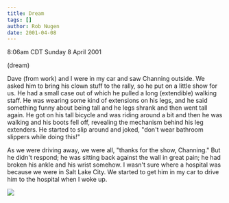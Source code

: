 ```yaml
---
title: Dream
tags: []
author: Rob Nugen
date: 2001-04-08
---
```


<title>Dream</title>
<p class=date>8:06am CDT Sunday 8 April 2001</p>
<p class=note>(dream)</p>

<p class=dream>Dave (from work) and I were in my car and saw Channing
outside.  We asked him to bring his clown stuff to the rally, so he
put on a little show for us.  He had a small case out of which he
pulled a long (extendible) walking staff.  He was wearing some kind of
extensions on his legs, and he said something funny about being tall
and he legs shrank and then went tall again.  He got on his tall
bicycle and was riding around a bit and then he was walking and his
boots fell off, revealing the mechanism behind his leg extenders.  He
started to slip around and joked, "don't wear bathroom slippers while
doing this!"</p>

<p class=dream>As we were driving away, we were all, "thanks for the
show, Channing."  But he didn't respond; he was sitting back against
the wall in great pain; he had broken his ankle and his wrist somehow.
I wasn't sure where a hospital was because we were in Salt Lake
City. We started to get him in my car to drive him to the hospital
when I woke up.</p>

<p><img src='/images/rob/wL-ROB.gif'/></p>

